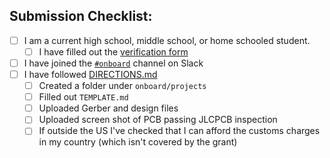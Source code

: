## Submission Checklist:

- [ ] I am a current high school, middle school, or home schooled student.
  - [ ] I have filled out the [verification form](https://airtable.com/shrbcDANe6ug6gj0p)
- [ ] I have joined the [`#onboard`](https://hackclub.slack.com/archives/C056AMWSFKJ) channel on Slack
- [ ] I have followed [DIRECTIONS.md](https://github.com/hackclub/OnBoard/directions.md)
  - [ ] Created a folder under `onboard/projects`
  - [ ] Filled out `TEMPLATE.md`
  - [ ] Uploaded Gerber and design files
  - [ ] Uploaded screen shot of PCB passing JLCPCB inspection
  - [ ] If outside the US I've checked that I can afford the customs charges in my country (which isn't covered by the grant)

<!-- -Submission- -->